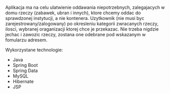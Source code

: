 Aplikacja ma na celu ulatwienie oddawania niepotrzebnych, zalegajacych w domu rzeczy (zabawek, ubran i innych), ktore chcemy oddac do sprawdzonej instytucji, a nie kontenera. 
Uzytkownik (nie musi byc zarejestrowany/zalogowany) po okresleniu kategorii zwracanych rzeczy, ilosci, wybranej oraganizacji ktorej chce je przekazac. Nie trzeba nigdzie jechac i zawozic rzeczy, zostana one odebrane pod wskazanym w fomularzu adresem. 

Wykorzystane technologie:
- Java
- Spring Boot
- Spring Data
- MySQL
- Hibernate
- JSP
